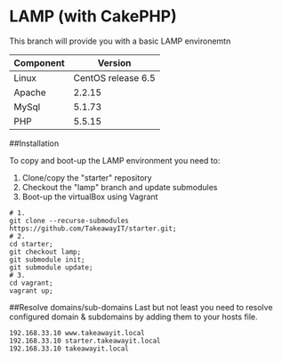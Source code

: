 LAMP (with CakePHP)
=====
This branch will provide you with a basic LAMP environemtn 

Component            | Version
-------------------- | --------------------
Linux                | CentOS release 6.5
Apache               | 2.2.15
MySql                | 5.1.73
PHP                  | 5.5.15

##Installation 

To copy and boot-up the LAMP environment you need to:

1. Clone/copy the "starter" repository
2. Checkout the "lamp" branch and update submodules 
3. Boot-up the virtualBox using Vagrant

```
# 1.
git clone --recurse-submodules https://github.com/TakeawayIT/starter.git;
# 2.
cd starter;
git checkout lamp;
git submodule init;
git submodule update;
# 3.
cd vagrant;
vagrant up;
```

##Resolve domains/sub-domains 
Last but not least you need to resolve configured domain & subdomains by adding them to your hosts file.
```
192.168.33.10 www.takeawayit.local
192.168.33.10 starter.takeawayit.local
192.168.33.10 takeawayit.local
```
